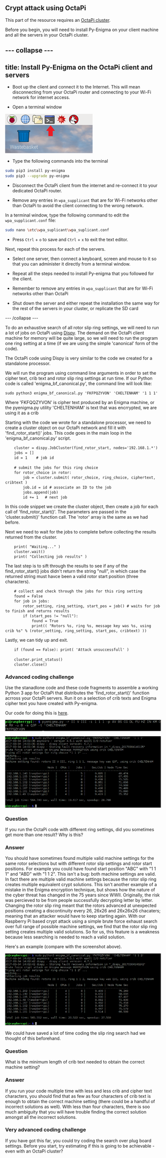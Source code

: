 ## Crypt attack using OctaPi

This part of the resource requires an [OctaPi cluster](https://projects.raspberrypi.org/en/projects/build-an-octapi).

Before you begin, you will need to install Py-Enigma on your client machine and all the servers in your OctaPi cluster.

--- collapse ---
---
title: Install Py-Enigma on the OctaPi client and servers
---

+ Boot up the client and connect it to the Internet. This will mean disconnecting from your OctaPi router and connecting to your Wi-Fi network for internet access.

+ Open a terminal window

![Open a terminal](images/terminal.png)

+ Type the following commands into the terminal

```bash
sudo pip3 install py-enigma
sudo pip3 --upgrade py-enigma
```

+ Disconnect the OctaPi client from the internet and re-connect it to your dedicated OctaPi router.

+ Remove any entries in `wpa_supplicant` that are for Wi-Fi networks other than OctaPi to avoid the client connecting to the wrong network.

In a terminal window, type the following command to edit the `wpa_supplicant.conf` file:

```bash
sudo nano \etc\wpa_suplicant\wpa_suplicant.conf
```

+ Press `Ctrl` + `o` to save and `Ctrl` + `x` to exit the text editor.

Next, repeat this process for each of the servers.

+ Select one server, then connect a keyboard, screen and mouse to it so that you can administer it directly from a terminal window.

+ Repeat all the steps needed to install Py-enigma that you followed for the client.

+ Remember to remove any entries in `wpa_supplicant` that are for Wi-Fi networks other than OctaPi

+ Shut down the server and either repeat the installation the same way for the rest of the servers in your cluster, or replicate the SD card

--- /collapse ---

To do an exhaustive search of all rotor slip ring settings, we will need to run a lot of jobs on OctaPi using [Dispy](http://dispy.sourceforge.net/index.html). The demand on the OctaPi client machine for memory will be quite large, so we will need to run the program one ring setting at a time (if we are using the simple 'canonical' form of the code).

The OctaPi code using Dispy is very similar to the code we created for a standalone processor.

We will run the program using command line arguments in order to set the cipher text, crib text and rotor slip ring settings at run time. If our Python code is called 'enigma_bf_canonical.py', the command line will look like:

    sudo python3 enigma_bf_canonical.py 'FKFPQZYVON' 'CHELTENHAM' '1 1 1'

 Where
     'FKFQQZYVON' is cipher text produced by an Enigma machine, or the pyenigma.py utility
     'CHELTENHAM' is text that was encrrypted, we are using it as a crib

Starting with the code we wrote for a standalone processor, we need to create a cluster object on our OctaPi network and fill it with 'find_rotor_start()' jobs. This code goes in the main loop in the 'enigma_bf_canonical.py' script.

        cluster = dispy.JobCluster(find_rotor_start, nodes='192.168.1.*')
        jobs = []
        id = 1    # job id

        # submit the jobs for this ring choice
        for rotor_choice in rotor:
            job = cluster.submit( rotor_choice, ring_choice, ciphertext, cribtext )
            job.id = id # associate an ID to the job
            jobs.append(job)
            id += 1   # next job

In this code snippet we create the cluster object, then create a job for each call of 'find_rotor_start()'. The parameters are passed in the 'cluster.submit()' function call. The 'rotor' array is the same as we had before.

Next we need to wait for the jobs to complete before collecting the results returned from the cluster.

        print( "Waiting..." )
        cluster.wait()
        print( "Collecting job results" )

The last step is to sift through the results to see if any of the find_rotor_start() jobs didn't return the string "null", in which case the returned string must havce been a valid rotor start position (three characters).

        # collect and check through the jobs for this ring setting
        found = False
        for job in jobs:
            rotor_setting, ring_setting, start_pos = job() # waits for job to finish and returns results
            if (start_pos != "null"):
                found = True
                print(( "Rotors %s, ring %s, message key was %s, using crib %s" % (rotor_setting, ring_setting, start_pos, cribtext) ))

Lastly, we can tidy up and exit.

        if (found == False): print( 'Attack unsuccessfull' )

        cluster.print_status()
        cluster.close()


### Advanced coding challenge
Use the stanadlone code and these code fragments to assemble a working Python 3 app for OctaPi that distributes the 'find_rotor_start()' function acrross your OctaPi servers. Run it on a selection of crib texts and Enigma cipher text you have created with Py-enigma.

Our code for doing this is [here](source/enigma_bf_canonical.py).

  ![Running pyenigma to create messages](images/enigma-pyenigma-encoding.png)

  ![Running enigma_bf_canonical](images/enigma-canonical-qjf.png)

### Question
If you run the OctaPi code with different ring settings, did you sometimes get more than one result? Why is this?

### Answer
You should have sometimes found multiple valid machine settings for the same rotor selections but with different rotor slip settings and rotor start positions. For example you could have found start position "ABC" with "1 1 1" and "ABD" with "1 1 2". This isn't a bug: both machine settings are valid. In fact there are multiple valid machine settings because the rotor slip ring creates multiple equivalent crypt solutions. This isn't another example of a mistake in the Enigma encryption technique, but shows how the nature of the cyber threat has changed in the 75 years since WWII. Originally, the risk was percieved to be from people successfully decrypting letter by letter. Changing the rotor slip ring meant that the rotors advanced at unexpected positions creating a discontinuity every 26, 26x26 and 26x26x26 chacaters; meaning that an attacker would have to keep starting again. With our Raspberry Pi based crypt attack using a simple brute force exhaust search over full range of possible machine settings, we find that the rotor slip ring setting creates multiple valid solutions. So for us, this feature is a weakness because less searching is needed to reach a valid solution.

Here's an example (compare with the screenshot above).

  ![Running enigma_bf_canonical](images/enigma-canonical-qjg.png)

We could have saved a lot of time coding the slip ring search had we thought of this beforehand.

### Question
What is the minimum length of crib text needed to obtain the correct machine setting?

### Answer
If you run your code multiple time with less and less crib and cipher text characters, you should find that as few as four characters of crib text is enough to obtain the correct machine setting (there could be a handful of incorrect solutions as well). With less than four characters, there is soo much ambiguity that you will have trouble finding the correct solution amongst all the incorrect solutions.

### Very advanced coding challenge
If you have got this far, you could try coding the search over plug board settings. Before you start, try estimating if this is going to be achievable - even with an OctaPi cluster?
